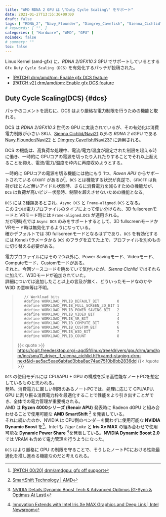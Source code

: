 ```yaml
---
title: "AMD RDNA 2 GPU は \"Duty Cycle Scaling\" をサポート"
date: 2021-01-27T13:55:36+09:00
draft: false
tags: [ "RDNA_2", "Navy_Flounder", "Dimgrey_Cavefish", "Sienna_Cichlid" ]
# keywords: [ "", ]
categories: [ "Hardware", "AMD", "GPU" ]
noindex: false
# summary: ""
toc: false
---
```


Linux Kernel (amd-gfx) に、*RDNA 2/GFX10.3* GPU でサポートしているとする `Gfx Duty Cycle Scaling (DCS)` を有効化するパッチが投稿された。  

 * [[PATCH] drm/amd/pm: Enable gfx DCS feature](https://lists.freedesktop.org/archives/amd-gfx/2021-January/058852.html)
 * [[PATCH v2] drm/amd/pm: Enable gfx DCS feature](https://lists.freedesktop.org/archives/amd-gfx/2021-January/058873.html)

## Duty Cycle Scaling(DCS) {#dcs}

パッチのコメントを読むに、DCS はより厳格な電力制限を行うための機能と取れる。  

DCS は *RDNA 2/GFX10.3* 世代の GPU に実装されているが、その有効化は消費電力制限が小さい SKU、[Sienna Cichlid/Navi21](/tags/sienna_cichlid) 以外の *RDNA 2* dGPU である [Navy Flounder/Navi22](/tags/navy_flounder) と [Dimgrey Cavefish/Navi23?](/tags/dimgrey_cavefish) に適用される。  

DCS の機能は、高負荷な処理中、電流/電力/温度が設定された制限を超える時に働き、一時的に GPUコアの電源を切ったり入れたりすることでそれ以上超えることを抑え、電流/電力/温度を枠内に再度収めようとする。  

一時的に GPUコアの電源を切る機能には他にもう 1つ、*Raven APU* からサポートされている `GFXOFF` があるが[^gfxoff]、`DCS` とは機能する状況が真逆で、`GFXOFF` は負荷がほとんど無いアイドル状態時、さらに消費電力を減らすための機能だが、`DCS` は負荷が高いビジー状態時、制限を超えさせないための機能となる。  

[^gfxoff]: [[PATCH 00/20] drm/amdgpu: gfx off support](https://lists.freedesktop.org/archives/amd-gfx/2018-April/021499.html)

`DCS` には 2種類あるとされ、`Async DCS` と `Frame-aligned.DCS` となる。  
この 2つは電力プロファイルのタイプによって使い分けられ、3D fullscreenモードと VRモード時には `Frame-aligned.DCS` が適用される。  
だが現時点では `Async DCS` のみをサポートするとして、3D fullscreenモードか VRモード時は無効化するようになっている。  
確かデフォルトでは 3D fullscreenモードとなるはずであり、`DCS` を有効化するには Kenelパラメータから `DCS` のフラグを立てた上で、プロファイルを別のものに切り替える必要がある。  

電力プロファイルにはその 2つ以外に、Power Savingモード、Videoモード、Computeモード、Customモードがある。  
それと、今回ソースコードを眺めていて気付いたが、*Sienna Cichlid* ではそれらに加えて、W3Dモードが追加されていた。  
詳細については追加したこと以上の言及が無く、どういったモードなのかや W3D の意味等は不明。  

 >        // Workload bits
 >        #define WORKLOAD_PPLIB_DEFAULT_BIT        0 
 >        #define WORKLOAD_PPLIB_FULL_SCREEN_3D_BIT 1 
 >        #define WORKLOAD_PPLIB_POWER_SAVING_BIT   2 
 >        #define WORKLOAD_PPLIB_VIDEO_BIT          3 
 >        #define WORKLOAD_PPLIB_VR_BIT             4 
 >        #define WORKLOAD_PPLIB_COMPUTE_BIT        5 
 >        #define WORKLOAD_PPLIB_CUSTOM_BIT         6 
 >        #define WORKLOAD_PPLIB_W3D_BIT            7 
 >        #define WORKLOAD_PPLIB_COUNT              8 
 >
 > {{< quote >}} <https://cgit.freedesktop.org/~agd5f/linux/tree/drivers/gpu/drm/amd/pm/inc/smu11_driver_if_sienna_cichlid.h?h=amd-staging-drm-next&id=ae5ac5eae6abfad3bba8ac74ad7510b8bb2836dd> {{< /quote >}}

`DCS` の使用モデルには CPU/APU + GPU の構成を採る高性能なノートPCを想定しているものと思われる。  
発熱、消費電力に厳しい制限のあるノートPCでは、処理に応じて CPU/APU、GPU に割り振る消費電力枠を最適化することで性能をより引き出すことができ、全体での電力管理が重要視される。  
AMD は **Ryzen 4000シリーズ (Renoir APU)** 発表時に Radeon dGPU と組み合わせることで使用可能な **AMD SmartShift** [^smartshift] を発表している。  
それに続いたのか、NVIDIA は CPU側のベンダーを問わずに使用可能な **NVIDIA Dynamic Boost** を[^dynamic-boost]、Intel も *Tiger Lake* と **Iris Xe MAX** の組み合わせで使用可能な **Dynamic Power Share** [^dynamic-power-share]を発表している。**NVIDIA Dynamic Boost 2.0** では VRAM も含めて電力管理を行うようになった。  

`DCS` はより厳格に GPU の制限を守ることで、そうしたノートPCにおける性能最適化を推し進める機能なのだと考えられる。  

[^smartshift]: [SmartShift Technology | AMD](https://www.amd.com/en/technologies/smartshift)
[^dynamic-boost]: [NVIDIA Details Dynamic Boost Tech & Advanced Optimus (G-Sync & Optimus At Last)](https://www.anandtech.com/show/15692/nvidia-details-dynamic-boost-tech-and-advanced-optimus)
[^dynamic-power-share]: [Innovation Extends with Intel Iris Xe MAX Graphics and Deep Link | Intel Newsroom](https://newsroom.intel.com/news/iris-xe-max-discrete-graphics-deep-link/)
